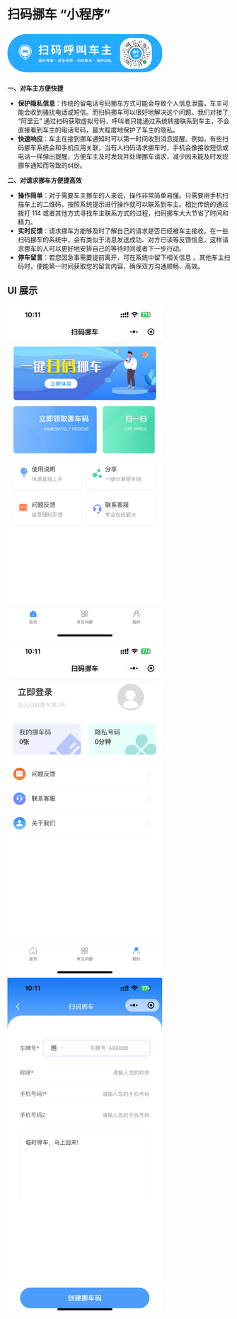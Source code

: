 # 扫码挪车 “小程序”

<img src="./assets/07-6734925.jpg" width="350" height="auto">

**一、对车主方便快捷**

- **保护隐私信息**：传统的留电话号码挪车方式可能会导致个人信息泄露，车主可能会收到骚扰电话或短信。而扫码挪车可以很好地解决这个问题。我们对接了 “阿里云” 通过扫码获取虚拟号码，呼叫者只能通过系统转接联系到车主，不会直接看到车主的电话号码，最大程度地保护了车主的隐私。
- **快速响应**：车主在接到挪车通知时可以第一时间收到消息提醒。例如，有些扫码挪车系统会和手机应用关联，当有人扫码请求挪车时，手机会像接收短信或电话一样弹出提醒，方便车主及时发现并处理挪车请求，减少因未能及时发现挪车通知而导致的纠纷。

**二、对请求挪车方便捷高效**

- **操作简单**：对于需要车主挪车的人来说，操作非常简单易懂。只需要用手机扫描车上的二维码，按照系统提示进行操作就可以联系到车主。相比传统的通过拨打 114 或者其他方式寻找车主联系方式的过程，扫码挪车大大节省了时间和精力。
- **实时反馈**：请求挪车方能够及时了解自己的请求是否已经被车主接收。在一些扫码挪车的系统中，会有类似于消息发送成功、对方已读等反馈信息，这样请求挪车的人可以更好地安排自己的等待时间或者下一步行动。
- **停车留言**：若您因急事需要提前离开，可在系统中留下相关信息 。其他车主扫码时，便能第一时间获取您的留言内容，确保双方沟通顺畅、高效。



## UI 展示

<img src="./assets/IMG_5262.PNG" width="350" height="auto">

<img src="./assets/IMG_5263.PNG" width="350" height="auto">

<img src="./assets/IMG_5264.PNG" width="350" height="auto" >











